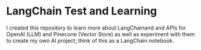 # LangChain Test and Learning

I created this repository to learn more about LangChainand and APIs for OpenAI (LLM) and Pinecone (Vector Store) as well as experiment with them to create my own AI project; think of this as a LangChain notebook.
